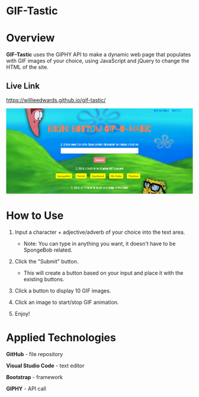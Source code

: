 # GIF-Tastic

# Overview

**GIF-Tastic** uses the GIPHY API to make a dynamic web page that populates with GIF images of your choice, using JavaScript and jQuery to change the HTML of the site.

## Live Link

https://willieedwards.github.io/gif-tastic/

![Screenshot](/assets/images/screenshot.png)

# How to Use

1. Input a character + adjective/adverb of your choice into the text area.
    * Note: You can type in anything you want, it doesn't have to be SpongeBob related.

1. Click the "Submit" button.
    * This will create a button based on your input and place it with the existing buttons.

1. Click a button to display 10 GIF images.

1. Click an image to start/stop GIF animation.

1. Enjoy!

# Applied Technologies

**GitHub** - file repository

**Visual Studio Code** - text editor

**Bootstrap** - framework

**GIPHY** - API call